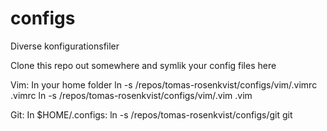 # configs
Diverse konfigurationsfiler

Clone this repo out somewhere and symlik your config files here

Vim: In your home folder
ln -s /repos/tomas-rosenkvist/configs/vim/.vimrc .vimrc
ln -s /repos/tomas-rosenkvist/configs/vim/.vim .vim

Git: In $HOME/.configs:
ln -s /repos/tomas-rosenkvist/configs/git git
